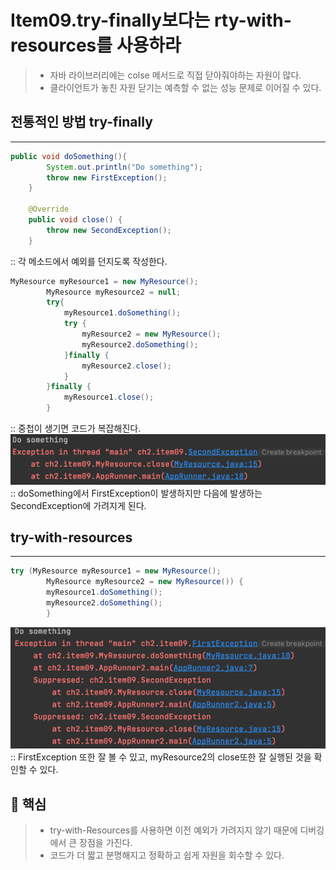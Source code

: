 # Item09.try-finally보다는 rty-with-resources를 사용하라

> - 자바 라이브러리에는 colse 메서드로 직접 닫아줘야하는 자원이 많다.     
> - 클라이언트가 놓친 자원 닫기는 예측할 수 없는 성능 문제로 이어질 수 있다.


## 전통적인 방법 try-finally
*****

```java
public void doSomething(){
        System.out.println("Do something");
        throw new FirstException();
    }

    @Override
    public void close() {
        throw new SecondException();
    }
```
:: 각 메소드에서 예외를 던지도록 작성한다.


```java
MyResource myResource1 = new MyResource();
        MyResource myResource2 = null;
        try{
            myResource1.doSomething();
            try {
                myResource2 = new MyResource();
                myResource2.doSomething();
            }finally {
                myResource2.close();
            }
        }finally {
            myResource1.close();
        }
```

:: 중첩이 생기면 코드가 복잡해진다.
![img.png](img.png)     
:: doSomething에서 FirstException이 발생하지만 다음에 발생하는 SecondException에 가려지게 된다.     


## try-with-resources
******
```java
try (MyResource myResource1 = new MyResource();
        MyResource myResource2 = new MyResource()) {
        myResource1.doSomething();
        myResource2.doSomething();
        }
```
![img_1.png](img_1.png)      
:: FirstException 또한 잘 볼 수 있고, myResource2의 close또한 잘 실행된 것을 확인할 수 있다.

## 🔑 핵심
> - try-with-Resources를 사용하면 이전 예외가 가려지지 않기 때문에 디버깅에서 큰 장점을 가진다.
> - 코드가 더 짧고 분명해지고 정확하고 쉽게 자원을 회수할 수 있다.
